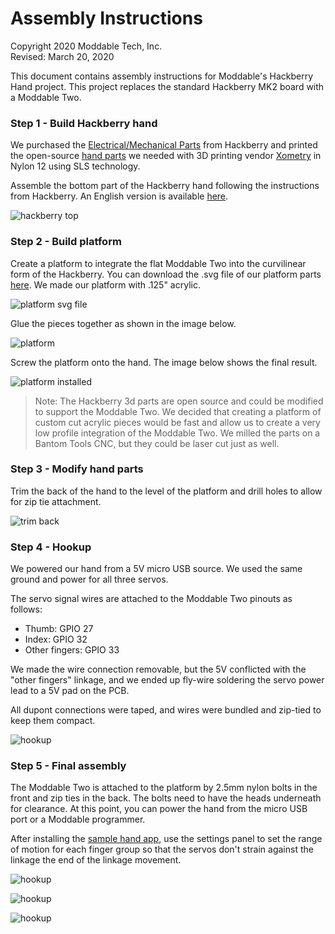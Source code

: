 # Assembly Instructions

Copyright 2020 Moddable Tech, Inc.<BR>
Revised: March 20, 2020

This document contains assembly instructions for Moddable's Hackberry Hand project. This project replaces the standard Hackberry MK2 board with a Moddable Two.

### Step 1 - Build Hackberry hand

We purchased the [Electrical/Mechanical Parts](https://docs.google.com/forms/d/e/1FAIpQLSdaEcsGY5w2Oz1cYvZdZzNj4Mi7tRnYp-7VutEzGSIOJbIaeg/viewform?entry.1210761575=0%E5%80%8B&entry.1614602865=0%E5%80%8B&entry.843753756=0%E5%80%8B&entry.1139159705=0%E5%80%8B&entry.1297755053=0%E5%80%8B&entry.201222397=0%E5%80%8B) from Hackberry and printed the open-source [hand parts](https://github.com/mission-arm/HACKberry) we needed with 3D printing vendor [Xometry](https://Xometry.com) in Nylon 12 using SLS technology.

Assemble the bottom part of the Hackberry hand following the instructions from Hackberry. An English version is available [here](./HACKberryHANDBOOK_100517_ver.7.1_en.pdf).

![hackberry top](images/hackberry-top-part.png)

### Step 2 - Build platform

Create a platform to integrate the flat Moddable Two into the curvilinear form of the Hackberry. You can download the .svg file of our platform parts [here](./hackberry-platform.svg). We made our platform with .125" acrylic.

![platform svg file](images/hackberry-platform.png)

Glue the pieces together as shown in the image below.

![platform](images/platform-top.png)

Screw the platform onto the hand. The image below shows the final result.

![platform installed](images/platform-installed.png)

> Note: The Hackberry 3d parts are open source and could be modified to support the Moddable Two. We decided that creating a platform of custom cut acrylic pieces would be fast and allow us to create a very low profile integration of the Moddable Two. We milled the parts on a Bantom Tools CNC, but they could be laser cut just as well.

### Step 3 - Modify hand parts

Trim the back of the hand to the level of the platform and drill holes to allow for zip tie attachment.
    
![trim back](images/trim-back.png)

### Step 4 - Hookup

We powered our hand from a 5V micro USB source. We used the same ground and power for all three servos. 

The servo signal wires are attached to the Moddable Two pinouts as follows: 

- Thumb: GPIO 27
- Index: GPIO 32
- Other fingers: GPIO 33

We made the wire connection removable, but the 5V conflicted with the "other fingers" linkage, and we ended up fly-wire soldering the servo power lead to a 5V pad on the PCB.

All dupont connections were taped, and wires were bundled and zip-tied to keep them compact.

![hookup](images/hookup.png)

### Step 5 - Final assembly 

The Moddable Two is attached to the platform by 2.5mm nylon bolts in the front and zip ties in the back. The bolts need to have the heads underneath for clearance. At this point, you can power the hand from the micro USB port or a Moddable programmer. 

After installing the [sample hand app](../app), use the settings panel to set the range of motion for each finger group so that the servos don't strain against the linkage the end of the linkage movement.

![hookup](images/assembly-01.png)

![hookup](images/assembly-02.png)

![hookup](images/assembly-03.png)